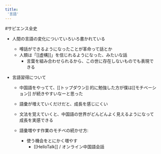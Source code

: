```yaml
---
title:
 '言語'
---
```


#サピエンス全史
- 人間の言語の変化についていろいろ書かれている
    - 噂話ができるようになったことが革命って話とか
    - 人類は「[[虚構]]」を信じれるようになった、みたいな話
        - 言葉を組み合わせられるから、この世に存在しないものでも表現できる

- 言語習得について
    - 中国語をやってて、[[トップダウン]] 的に勉強した方が僕は[[モチベーション]] が続きやすいなーと思った
    - 語彙が増えていくだけだと、成長を感じにくい
    - 文法を覚えていくと、中国語の世界がどんどんよく見えるようになって成長を実感できる

    - 語彙増やす作業のモチベの続かせ方:
        - 使う機会をとにかく増やす
            - [[HelloTalk]] / オンライン中国語会話
